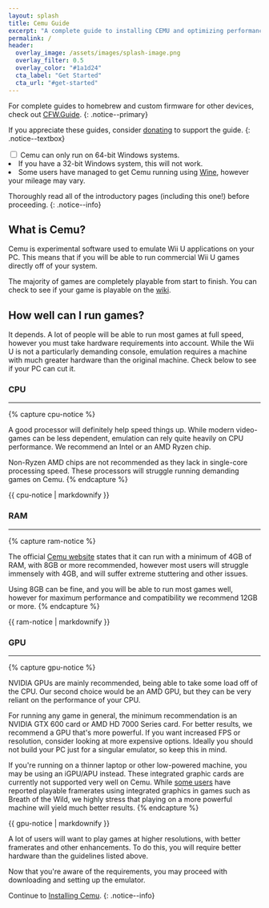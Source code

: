 ```yaml
---
layout: splash
title: Cemu Guide
excerpt: "A complete guide to installing CEMU and optimizing performance."
permalink: /
header:  
  overlay_image: /assets/images/splash-image.png
  overlay_filter: 0.5
  overlay_color: "#1a1d24"
  cta_label: "Get Started"
  cta_url: "#get-started"
---
```


For complete guides to homebrew and custom firmware for other devices, check out [CFW.Guide](https://cfw.guide).
{: .notice--primary}

If you appreciate these guides, consider [donating](/donations) to support the guide.
{: .notice--textbox}

<div class="wrap-collabsible notice--danger">
  <input id="collapsible" class="toggle" type="checkbox">
  <label for="collapsible" class="lbl-toggle">Cemu can only run on 64-bit Windows systems.</label>
  <div class="collapsible-content">
    <div class="content-inner">
      <li>If you have a 32-bit Windows system, this will not work.</li>
      <li>Some users have managed to get Cemu running using <a href="https://www.winehq.org">Wine</a>, however your mileage may vary.</li>
    </div>
  </div>
</div>

Thoroughly read all of the introductory pages (including this one!) before proceeding.
{: .notice--info}

## What is Cemu?

Cemu is experimental software used to emulate Wii U applications on your PC. This means that if you will be able to run commercial Wii U games directly off of your system.

The majority of games are completely playable from start to finish. You can check to see if your game is playable on the [wiki](https://wiki.cemu.info/wiki/Category:List_of_games).

## How well can I run games?

It depends. A lot of people will be able to run most games at full speed, however you must take hardware requirements into account. While the Wii U is not a particularly demanding console, emulation requires a machine with much greater hardware than the original machine. Check below to see if your PC can cut it.

### CPU
---

{% capture cpu-notice %}

A good processor will definitely help speed things up. While modern video-games can be less dependent, emulation can rely quite heavily on CPU performance. We recommend an Intel or an AMD Ryzen chip.

Non-Ryzen AMD chips are not recommended as they lack in single-core processing speed. These processors will struggle running demanding games on Cemu.
{% endcapture %}

<div class="notice--textbox">{{ cpu-notice | markdownify }}</div>

### RAM
---

{% capture ram-notice %}

The official [Cemu website](https://cemu.info/) states that it can run with a minimum of 4GB of RAM, with 8GB or more recommended, however most users will struggle immensely with 4GB, and will suffer extreme stuttering and other issues.

Using 8GB can be fine, and you will be able to run most games well, however for maximum performance and compatibility we recommend 12GB or more.
{% endcapture %}

<div class="notice--textbox">{{ ram-notice | markdownify }}</div>

### GPU
---

{% capture gpu-notice %}

NVIDIA GPUs are mainly recommended, being able to take some load off of the CPU. Our second choice would be an AMD GPU, but they can be very reliant on the performance of your CPU.

For running any game in general, the minimum recommendation is an NVIDIA GTX 600 card or AMD HD 7000 Series card. For better results, we recommend a GPU that's more powerful. If you want increased FPS or resolution, consider looking at more expensive options. Ideally you should not build your PC just for a singular emulator, so keep this in mind.

If you're running on a thinner laptop or other low-powered machine, you may be using an iGPU/APU instead. These integrated graphic cards are currently not supported very well on Cemu. While [some users](http://wiki.cemu.info/wiki/The_Legend_of_Zelda:_Breath_of_the_Wild#Testing) have reported playable framerates using integrated graphics in games such as Breath of the Wild, we highly stress that playing on a more powerful machine will yield much better results.
{% endcapture %}

<div class="notice--textbox">{{ gpu-notice | markdownify }}</div>

A lot of users will want to play games at higher resolutions, with better framerates and other enhancements. To do this, you will require better hardware than the guidelines listed above.

Now that you're aware of the requirements, you may proceed with downloading and setting up the emulator.

Continue to [Installing Cemu](installing-cemu).
{: .notice--info}

<a id="get-started"/>
